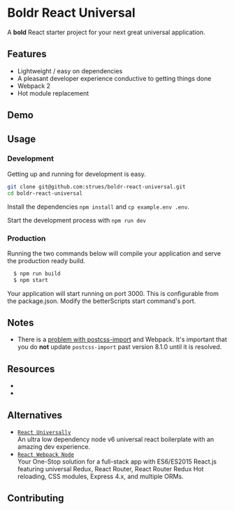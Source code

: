 # Boldr React Universal

A **bold** React starter project for your next great universal application.

## Features
- Lightweight / easy on dependencies
- A pleasant developer experience conductive to getting things done
- Webpack 2
- Hot module replacement

## Demo

## Usage

### Development
Getting up and running for development is easy.  

```bash
git clone git@github.com:strues/boldr-react-universal.git  
cd boldr-react-universal  
```

Install the dependencies `npm install` and `cp example.env .env`.  

Start the development process with `npm run dev`

### Production
Running the two commands below will compile your application and serve the production ready build.

```bash
  $ npm run build  
  $ npm start
```

Your application will start running on port 3000. This is configurable from the package.json. Modify the betterScripts start command's port.


## Notes
- There is a [problem with postcss-import](https://github.com/postcss/postcss-import/issues/220) and Webpack. It's important that you do **not** update `postcss-import` past version 8.1.0 until it is resolved.

## Resources
-
-

## Alternatives
- [`React Universally`](https://github.com/ctrlplusb/react-universally)  
An ultra low dependency node v6 universal react boilerplate with an amazing dev experience.
- [`React Webpack Node`](https://github.com/choonkending/react-webpack-node)  
Your One-Stop solution for a full-stack app with ES6/ES2015 React.js featuring universal Redux, React Router, React Router Redux Hot reloading, CSS modules, Express 4.x, and multiple ORMs.


## Contributing
